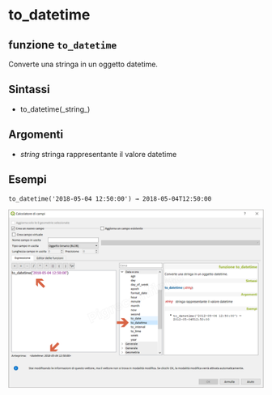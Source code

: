 # to\_datetime

## funzione `to_datetime`

Converte una stringa in un oggetto datetime.

## Sintassi

* to_datetime\(\_string_\)

## Argomenti

* _string_ stringa rappresentante il valore datetime

## Esempi

```text
to_datetime('2018-05-04 12:50:00') → 2018-05-04T12:50:00
```

![](../../../.gitbook/assets/to_datetime1%20%283%29.png)

